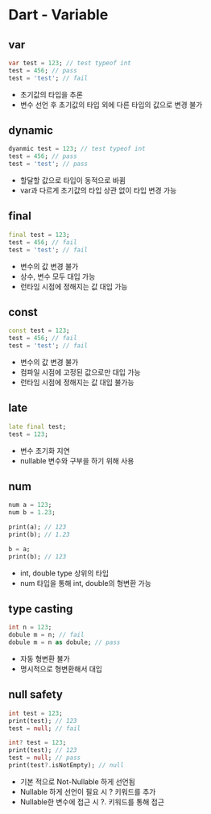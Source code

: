 # Dart - Variable

## var
```dart
var test = 123; // test typeof int
test = 456; // pass
test = 'test'; // fail
```
- 초기값의 타입을 추론
- 변수 선언 후 초기값의 타입 외에 다른 타입의 값으로 변경 불가

## dynamic
```dart
dyanmic test = 123; // test typeof int
test = 456; // pass
test = 'test'; // pass
```
- 할달할 값으로 타입이 동적으로 바뀜
- var과 다르게 초기값의 타입 상관 없이 타입 변경 가능

## final
```dart
final test = 123;
test = 456; // fail
test = 'test'; // fail
```
- 변수의 값 변경 불가
- 상수, 변수 모두 대입 가능
- 런타임 시점에 정해지는 값 대입 가능

## const
```dart
const test = 123;
test = 456; // fail
test = 'test'; // fail
```
- 변수의 값 변경 불가
- 컴파일 시점에 고정된 값으로만 대입 가능
- 런타임 시점에 정해지는 값 대입 불가능

## late
```dart
late final test;
test = 123;
```
- 변수 초기화 지연
- nullable 변수와 구부을 하기 위해 사용

## num
```dart
num a = 123;
num b = 1.23;

print(a); // 123
print(b); // 1.23

b = a;
print(b); // 123
```
- int, double type 상위의 타입
- num 타입을 통해 int, double의 형변환 가능

## type casting
```dart
int n = 123;
dobule m = n; // fail
dobule m = n as dobule; // pass
```
- 자동 형변환 불가
- 명시적으로 형변환해서 대입

## null safety
```dart
int test = 123;
print(test); // 123
test = null; // fail

int? test = 123;
print(test); // 123
test = null; // pass
print(test?.isNotEmpty); // null
```
- 기본 적으로 Not-Nullable 하게 선언됨
- Nullable 하게 선언이 필요 시 ? 키워드를 추가
- Nullable한 변수에 접근 시 ?. 키워드를 통해 접근
